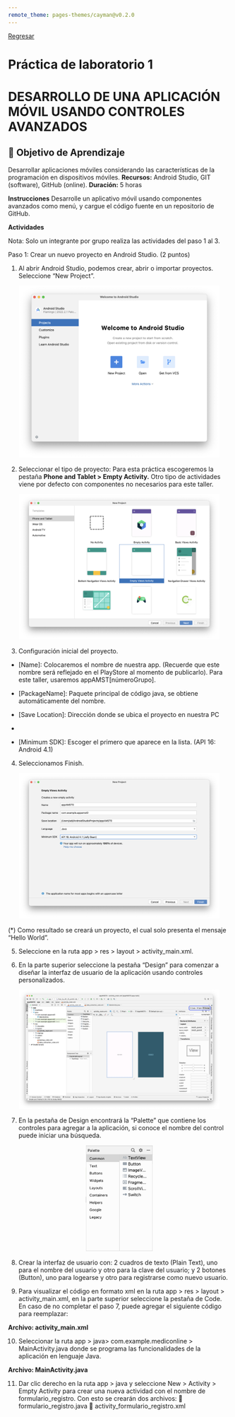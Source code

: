 ```yaml
---
remote_theme: pages-themes/cayman@v0.2.0
---
```

[Regresar](/Aplicaciones-Moviles-y-Servicios-Telematicos/)

# Práctica de laboratorio 1
# DESARROLLO DE UNA APLICACIÓN MÓVIL USANDO CONTROLES AVANZADOS

## 🎯 Objetivo de Aprendizaje
Desarrollar aplicaciones móviles considerando las características de la programación en dispositivos móviles.
**Recursos:** Android Studio, GIT (software), GitHub (online).
**Duración:** 5 horas

**Instrucciones**
Desarrolle un aplicativo móvil usando componentes avanzados como menú, y cargue el código fuente en un repositorio de GitHub.

**Actividades**

Nota: Solo un integrante por grupo realiza las actividades del paso 1 al 3.

Paso 1: Crear un nuevo proyecto en Android Studio. (2 puntos)

1.	Al abrir Android Studio, podemos crear, abrir o importar proyectos. Seleccione “New Project”.

<p align="center">
  <img src="../imagenes/amst_lab1_newproject.png" alt="newproyect" width="90%">
</p>

2.	Seleccionar el tipo de proyecto: Para esta práctica escogeremos la pestaña **Phone and Tablet > Empty Activity.** Otro tipo de actividades viene por defecto con componentes no necesarios para este taller.

<p align="center">
  <img src="../imagenes/amst_lab1_emptyactivity.png" alt="emptyactivity" width="90%">
</p>

3.	Configuración inicial del proyecto.

- [Name]: Colocaremos el nombre de nuestra app. (Recuerde que este nombre será reflejado en el PlayStore al momento de publicarlo). Para este taller, usaremos appAMST[númeroGrupo]. 

-	[PackageName]: Paquete principal de código java, se obtiene automáticamente del nombre.

-	[Save Location]: Dirección donde se ubica el proyecto en nuestra PC

-	[Language]: Java

- [Minimum SDK]: Escoger el primero que aparece en la lista. (API 16: Android 4.1)

4.	Seleccionamos Finish.

<p align="center">
  <img src="../imagenes/amst_lab1_appAMST0.png" alt="appAMST" width="90%">
</p>

(*) Como resultado se creará un proyecto, el cual solo presenta el mensaje “Hello World”.

5.	Seleccione en la ruta app > res > layout > activity_main.xml.

6.	En la parte superior seleccione la pestaña “Design” para comenzar a diseñar la interfaz de usuario de la aplicación usando controles personalizados.

<p align="center">
  <img src="../imagenes/amst_lab1_emptylayout.png" alt="emptyactivity" width="90%">
</p>

7. En la pestaña de Design encontrará la “Palette” que contiene los controles para agregar a la aplicación, si conoce el nombre del control puede iniciar una búsqueda.

<p align="center">
  <img src="../imagenes/amst_lab1_palette.png" alt="emptyactivity" width="30%">
</p>

8.	Crear la interfaz de usuario con: 2 cuadros de texto (Plain Text), uno para el nombre del usuario y otro para la clave del usuario; y 2 botones (Button), uno para logearse y otro para registrarse como nuevo usuario.

9. Para visualizar el código en formato xml en la ruta app > res > layout > activity_main.xml, en la parte superior seleccione la pestaña de Code. En caso de no completar el paso 7, puede agregar el siguiente código para reemplazar:

**Archivo: activity_main.xml**

10.	Seleccionar la ruta app > java> com.example.mediconline > MainActivity.java donde se programa las funcionalidades de la aplicación en lenguaje Java.

**Archivo: MainActivity.java**

11.	Dar clic derecho en la ruta app > java y seleccione New > Activity > Empty Activity para crear una nueva actividad con el nombre de formulario_registro. Con esto se crearán dos archivos:
	formulario_registro.java
	activity_formulario_registro.xml



